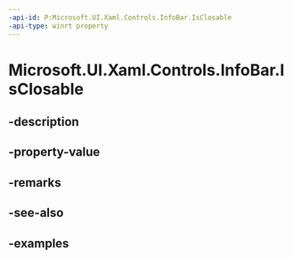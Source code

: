```yaml
---
-api-id: P:Microsoft.UI.Xaml.Controls.InfoBar.IsClosable
-api-type: winrt property
---
```


# Microsoft.UI.Xaml.Controls.InfoBar.IsClosable

<!--
public bool IsClosable { get; set; }
-->


## -description

## -property-value

## -remarks

## -see-also

## -examples


